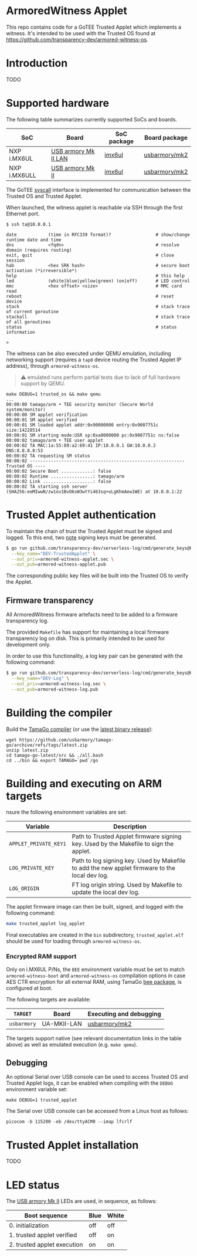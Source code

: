 # ArmoredWitness Applet

This repo contains code for a GoTEE Trusted Applet which implements
a witness. It's intended to be used with the Trusted OS found at
https://github.com/transparency-dev/armored-witness-os.

# Introduction

TODO

# Supported hardware

The following table summarizes currently supported SoCs and boards.

| SoC          | Board                                                               | SoC package                                                              | Board package                                                                    |
|--------------|---------------------------------------------------------------------|--------------------------------------------------------------------------|----------------------------------------------------------------------------------|
| NXP i.MX6UL  | [USB armory Mk II LAN](https://github.com/usbarmory/usbarmory/wiki) | [imx6ul](https://github.com/usbarmory/tamago/tree/master/soc/nxp/imx6ul) | [usbarmory/mk2](https://github.com/usbarmory/tamago/tree/master/board/usbarmory) |
| NXP i.MX6ULL | [USB armory Mk II](https://github.com/usbarmory/usbarmory/wiki)     | [imx6ul](https://github.com/usbarmory/tamago/tree/master/soc/nxp/imx6ul) | [usbarmory/mk2](https://github.com/usbarmory/tamago/tree/master/board/usbarmory) |

The GoTEE [syscall](https://github.com/usbarmory/GoTEE/blob/master/syscall/syscall.go)
interface is implemented for communication between the Trusted OS and Trusted
Applet.

When launched, the witness applet is reachable via SSH through the first
Ethernet port.

```
$ ssh ta@10.0.0.1

date            (time in RFC339 format)?                 # show/change runtime date and time
dns             <fqdn>                                   # resolve domain (requires routing)
exit, quit                                               # close session
hab             <hex SRK hash>                           # secure boot activation (*irreversible*)
help                                                     # this help
led             (white|blue|yellow|green) (on|off)       # LED control
mmc             <hex offset> <size>                      # MMC card read
reboot                                                   # reset device
stack                                                    # stack trace of current goroutine
stackall                                                 # stack trace of all goroutines
status                                                   # status information

>
```

The witness can be also executed under QEMU emulation, including networking
support (requires a `tap0` device routing the Trusted Applet IP address),
through `armored-witness-os`.

> :warning: emulated runs perform partial tests due to lack of full hardware
> support by QEMU.

```
make DEBUG=1 trusted_os && make qemu
...
00:00:00 tamago/arm • TEE security monitor (Secure World system/monitor)
00:00:00 SM applet verification
00:00:01 SM applet verified
00:00:01 SM loaded applet addr:0x90000000 entry:0x9007751c size:14228514
00:00:01 SM starting mode:USR sp:0xa0000000 pc:0x9007751c ns:false
00:00:02 tamago/arm • TEE user applet
00:00:02 TA MAC:1a:55:89:a2:69:41 IP:10.0.0.1 GW:10.0.0.2 DNS:8.8.8.8:53
00:00:02 TA requesting SM status
00:00:02 ----------------------------------------------------------- Trusted OS ----
00:00:02 Secure Boot ............: false
00:00:02 Runtime ................: tamago/arm
00:00:02 Link ...................: false
00:00:02 TA starting ssh server (SHA256:eeMIwwN/zw1ov1BvO6sW3wtYi463sq+oLgKhmAew1WE) at 10.0.0.1:22
```

Trusted Applet authentication
=============================

To maintain the chain of trust the Trusted Applet must be signed and logged.
To this end, two [note](https://pkg.go.dev/golang.org/x/mod/sumdb/note) signing keys
must be generated.

```bash
$ go run github.com/transparency-dev/serverless-log/cmd/generate_keys@HEAD \
  --key_name="DEV-TrustedApplet" \
  --out_priv=armored-witness-applet.sec \
  --out_pub=armored-witness-applet.pub
```

The corresponding public key files will be built into the Trusted OS to verify the Applet.

## Firmware transparency

All ArmoredWitness firmware artefacts need to be added to a firmware transparency log.

The provided `Makefile` has support for maintaining a local firmware transparency
log on disk. This is primarily intended to be used for development only.

In order to use this functionality, a log key pair can be generated with the
following command:

```bash
$ go run github.com/transparency-dev/serverless-log/cmd/generate_keys@HEAD \
  --key_name="DEV-Log" \
  --out_priv=armored-witness-log.sec \
  --out_pub=armored-witness-log.pub
```

Building the compiler
=====================

Build the [TamaGo compiler](https://github.com/usbarmory/tamago-go)
(or use the [latest binary release](https://github.com/usbarmory/tamago-go/releases/latest)):

```
wget https://github.com/usbarmory/tamago-go/archive/refs/tags/latest.zip
unzip latest.zip
cd tamago-go-latest/src && ./all.bash
cd ../bin && export TAMAGO=`pwd`/go
```

Building and executing on ARM targets
=====================================

nsure the following environment variables are set:

| Variable                | Description
|-------------------------|------------
| `APPLET_PRIVATE_KEY1`   | Path to Trusted Applet firmware signing key. Used by the Makefile to sign the applet.
| `LOG_PRIVATE_KEY`       | Path to log signing key. Used by Makefile to add the new applet firmware to the local dev log.
| `LOG_ORIGIN`            | FT log origin string. Used by Makefile to update the local dev log.

The applet firmware image can then be built, signed, and logged with the following command:

```bash
make trusted_applet log_applet
```

Final executables are created in the `bin` subdirectory, `trusted_applet.elf`
should be used for loading through `armored-witness-os`.

### Encrypted RAM support

Only on i.MX6UL P/Ns, the `BEE` environment variable must be set to match
`armored-witness-boot` and `armored-witness-os` compilation options in case AES
CTR encryption for all external RAM, using TamaGo
[bee package](https://pkg.go.dev/github.com/usbarmory/tamago/soc/nxp/bee),
is configured at boot.

The following targets are available:

| `TARGET`    | Board            | Executing and debugging                                                                                  |
|-------------|------------------|----------------------------------------------------------------------------------------------------------|
| `usbarmory` | UA-MKII-LAN      | [usbarmory/mk2](https://github.com/usbarmory/tamago/tree/master/board/usbarmory)                         |

The targets support native (see relevant documentation links in the table above)
as well as emulated execution (e.g. `make qemu`).

Debugging
---------

An optional Serial over USB console can be used to access Trusted OS and
Trusted Applet logs, it can be enabled when compiling with the `DEBUG`
environment variable set:

```
make DEBUG=1 trusted_applet
```

The Serial over USB console can be accessed from a Linux host as follows:

```
picocom -b 115200 -eb /dev/ttyACM0 --imap lfcrlf
```

Trusted Applet installation
===========================

TODO

LED status
==========

The [USB armory Mk II](https://github.com/usbarmory/usbarmory/wiki) LEDs
are used, in sequence, as follows:

| Boot sequence                   | Blue | White |
|---------------------------------|------|-------|
| 0. initialization               | off  | off   |
| 1. trusted applet verified      | off  | on    |
| 2. trusted applet execution     | on   | on    |

